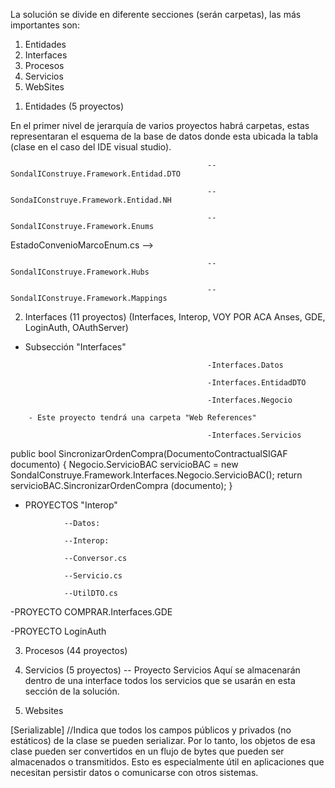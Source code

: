 La solución se divide en diferente secciones (serán carpetas), las más importantes son:

1. Entidades
2. Interfaces
3. Procesos
4. Servicios
5. WebSites


<!-- En este archivo desarrollaremos las características de cada sección. En la solución están los comentarios explicativos de la sintaxis del código.-->

1. Entidades (5 proyectos)
<!-- Esta sección es la capa de las entidades de se encontrarán los objetos que serán mapeados al proyecto desde la base de datos, específicamente desde las tablas, sus filas serán las entidades mapeadas como objetos. 
Cada sección tiene diferentes proyectos (bibliotecas de clases que se encargarán de diferentes tareas con relación a estos objetos). 




<!-- PROYECTOS: -->
En el primer nivel de jerarquía de varios proyectos habrá carpetas, estas representaran el esquema de la base de datos donde esta ubicada la tabla (clase en el caso del IDE visual studio). 
                                                
                                                --SondalIConstruye.Framework.Entidad.DTO
<!-- 
En este proyecto se encontrará el objeto visual. Es el objeto que será devuelto en el Frontend. 
(DTO == Data Transfer Object; Objeto de transferencia de datos) 
Las entidades DTO son el puente entre la sección de datos (Entidades.NH) y el resto de secciones de la solución.
La sección de datos (Entidades.NH) solo ve los objetos de bases de datos pero cuando lo tiene que compartir a la presentación o a la interfaz lo que se comparte es el DTO, NO EL NH.
-->


                                                --SondaIConstruye.Framework.Entidad.NH
<!--
En este proyecto se encontrarán los objetos de la base de datos, es decir es la creación más completa y auténtica posible del objeto. Es el objeto Backend, no se mostrará en el frontend. Es una capa de datos. 
Estos objetos se crearán a partir de clases que determinarán sus propiedades y metodos, estarán en la carpeta "NH" en el esquema correspondiente (carpeta) dentro del proyecto.
LAS CLASES DE ESTE PROYECTO HEREDERÁN DE DomainObject (clase del framework NA EVERNET, EL ORM PARA MAPEO) 
La ruta a este proyecto es:
Entidades -> Sondal...Entidad.NH -> Esquema -> NH    

Clases == Tablas; Objetos == Filas; Propiedades == Columnas.
--> 

<!-- Estos dos primeros proyectos vistos estan relacionados entre sí ya que referencian a los objetos, pero uno habla del visual y otro del de base de datos. Un proyecto se encarga de su presentación (DTO) y otro de su creación mediate mapeación (NH) mapeación que logramos con el ORM NA-EVERNET y los archivos de configuración .xml (en el proyecto Mappings) -->


                                                --SondalIConstruye.Framework.Enums
<!-- 
En este proyecto se encontrarán archivos con clases dentro que tendrán interfaces o metodos que devolverán opciones de interfaces. Las interfaces tendrán diferentes posibles que podrán devolver, separadas por comas. Por ej un interfaz tendrá todos los "Estados" de un pliego posibles, devolverá uno solo de ellos por cada pliego, en el código de la solución los comentamos para verlos en profundidad.
Habrá dos tipos de clases, las que contengan enumerados encargados de crear los diferentes estados y las clases que contengan los metodos que manejarán la lógica para retornar los estados del objeto correspondiente.
Ejemplo, tendremos una clase "Estados.cs" (en el Explorador de Soluciones) en sintaxis donde se accede a ella se llamara "EnuEstados", esta clase es del primer tipo posee muchos enumerados que contiene las diferentes opciones,estados, descripciones para diferentes objetos, ej hay un enumerado con los estados del ConvenioMarco y luego hay otra clase (EstadoConvenioMarcoEnum.cs) que mediante un metodo devuelve esta información, esta información se argumenta al metodo y se obtiene desde el enumerado en el otro archivo.
Entonces los archivos con enumerados tienen fines de capa de datos (data layer) y los archivos con metodos que son argumentados con los valores de estos enumerados para ser devueltos en el front end tienen fines de capa de negocio (business layer)  

<!-- Archivo con metodo que devuelve un valor obtenido de un enumerado : -->
EstadoConvenioMarcoEnum.cs
-->


                                                --SondalIConstruye.Framework.Hubs
<!-- 
-->


                                                --SondalIConstruye.Framework.Mappings
<!-- 
En este proyecto que es de acceso a datos se encuentran archivos .XML. Estos archivos se encargarán de cumplir el mapeo entre las filas de las tablas de la DB y los objetos de las clases del IDE, son archivos de configuración. Estos archivos tendrán etiquetas que deberemos llenar con la información adecuada para representar la tabla y clase mapeadas entre si.
Ejemplo:
--> 
<class name="Pliego" schema="PLI" table="pliego">
<id name="Id" column="IdPliego" type="long" unsaved-value="0">
    <generator class="identity"/>
</id>
<property name="NumeroPliego" type="string">
<property name="FechaCreacion" type="DateTime">
<!-- La etiqueta class pide los nombres de la tabla y clase a mapear además del esquema donde se ubican -->
<!-- La etiqueta ID generará una identificación para este mapeo realizado PREGUNAR GUILLE.-->
<!-- La etiqueta property representa a las propiedades/columnas de la clase/tabla, indicamos su nombre y su tipado -->
<!-- El framework NA EVERNET se ocupará al hacer de hacer las tareas al nosotros ejecutarlas con: Pliego.Save(), Pliego.Find() o la que corresponda. -->






<!-- 
 -->




2. Interfaces (11 proyectos) (Interfaces, Interop, VOY POR ACA Anses, GDE, LoginAuth, OAuthServer)
<!-- Aquí es donde nos podremos conectar a los servicios externos al necesitarlos, hay diferentes maneras para hacer esto, podemos crear el enchufe que necesitamos, lo uso y lo "tiró" Ej: autorizar en sidico, debemos llamar al servicio externo, podemos hacer la referencia del servicio externo, crear el webservice local a nivel código, llamarlo y manejar el resultado, pero hay que hacerlo muchas veces en todo el proyecto, llamar al mismo servicio )clases de Service references) o distintos, o incluso hay veces que el extremo del servicio cambia (cambio de sistema, en este caso se deberá modificar todos los llamados al servicio del sistema anterior, al tener la sección interfaces tendremos fácilidad para encontrar estos llamados) -->

<!-- Esta sección es donde se encontrarán todos los llamados a servicios externos o locales que hayamos realizado. Necesitaremos de ciertos sistemas/servicios externos. 
Ej: Autorizar en SIDICO, obtener número de expediente en GDE.

<!-- Empecemos con sus subsecciones -->
- Subsección "Interfaces"
<!-- Esta sección manejará los servicios locales, los de la solución SEAC (COMPR.AR), no los de sistemas externos. Se divide en 5 proyectos, las desarrollamos a continuación: -->

                                                -Interfaces.Datos
<!-- En este proyecto se crea, actualiza o busca un objeto de la clase ticket en la base de datos.
Mediante metodos que llaman y ejecutan STORED PROCEDURES de la base de datos. La lógica consiste en mapear la base de datos y el procedure creando instancias de las clases correctas (Database, DbCommand) y en la asignación de esta instancia ejecutar un metodo para realizar el mapeo de ambos, estos metodos son: CreateDataBase() y GetStoredProcedure(), ambos metodos deben argumentarse con el nombre de la DB y del SP.-->
        


                                                -Interfaces.EntidadDTO
<!-- En este proyecto se encuentran las clases creadoras de los objetos visuales que serán manipulados por los servicios. Dentro de las clases tendremos las propiedades que podrán tener o no atributos, asi como podrán tener o no capacidades GET y SET. La clase tendrá los atributos [Serializable, DataContract]. En algunas clases habrá enumerados (contenedores de múltiples opciones != de las cuáles solo una será devuelta). 



                                                -Interfaces.Interfaces
<!-- En este proyecto se crea una interface pública que almacena todos los servicios locales para usar sobre  SEAC. Cada servicio tendrá un atributo descriptivo == [OperationContract]
Estos servicios deberán ser argumentados con los objetos que deben manipular, objetos creados a partir del proyecto anterior (EntidadDTO)
Cada servicio de esta clase será referenciado en Interfaces.Servicios, donde se llamará finalmente.-->



                                                -Interfaces.Negocio
<!-- En este proyecto dentro de clases se encuentra la lógica de todos los servicios locales, identificados en la interfaz del proyecto "Interface". Luego estos estos metodos con la lógica son llamados en el proyecto "Servicios". -->

        - Este proyecto tendrá una carpeta "Web References"
   <!-- En ella, habrá archivos raros que desconozco que son que tendrán los servicios relacionados. Serán 5 archivos con diferentes servicios. Luego estos servicios se llamarán en las clases aisladas del primer nivel de jerarquía del proyecto en el que estamos (Interfaces.Negocio). -->



                                                -Interfaces.Servicios
<!-- En este proyecto se llamarán a los servicios desarrollados en las clases del proyecto "Negocio" se hará dentro de un metodo encapsulador que será el metodo final. 
Un ejemplo: -->
public bool SincronizarOrdenCompra(DocumentoContractualSIGAF documento)
{
    Negocio.ServicioBAC servicioBAC = new SondaIConstruye.Framework.Interfaces.Negocio.ServicioBAC(); 
    return servicioBAC.SincronizarOrdenCompra (documento); 
}

<!-- En estos metodos del proyecto Servicios no solo nos conectamos con Interfaces.Negocio por usar servicios de sus clases, si no tambien con Interfaces.Interfaces ya que el nombre de los metodos es el mismo que el de los servicios dentro de la interfaz en Interfaces.Interfaces y se puede comprobar viendo que la interfaz aparecen todos sus metodos como referenciados en este proyecto. -->

<!-- Fin de la sección de Interfaces Locales. Continuamos con las interfaces de los sistemas externos. -->






- PROYECTOS "Interop" 
<!-- PROYECTOS:  -->
                --Datos: 
   <!-- tendrá los datos en una clase llamada "ProcesosDAO.cs".   -->
        
                --Interop: 
   <!-- tendrá dos carpetas (DTO && EXCEPTIONS) donde se encontrarán el objeto visual (DictamenProcuracionDTO) y las excepciones controladas y 3 servicios. 


<!-- CLASES: -->
                --Conversor.cs
   <!-- En esta clase se realizarán conversiones de objetos DTO a NH. Literalmente hablando lo que haremos será trasnferir datos del DTO al NH. Serán dos objetos diferentes. Se crean metodos que reciben como argumentos objetos DTO. Ya en el flujo de ejecución de los metodos convertores primeramente se realiza la instancia de clase deseada, en este caso el objeto NH. Luego se comprueba que el argumento (objeto DTO) tenga datos, una vez comprobado que los tiene se realizan las trasnferencias de datos para crear el nuevo objeto NH requerido. Algunas transferencias requerirán de metodos de por medio ej: "PartidaPresupuestaria" (el primer metodo) -->

                --Servicio.cs
   <!-- En esta clase se crearán metodos que ejecutarán los servicios de interop, que se encuentran en la carpeta especial "ServicioSEAC" en Services References. Primero en el metodo deben crearse los objetos DTO que serán manipulados por el servicio y luego en un bloque try se ejecutará el servicio argumentado con el objeto creado. Se deben asignar valores a todas las propiedades necesarias del objeto DTO, estas se asignan con los argumentos del metodo.
   Hay metodos que usarán servicios del archivo de referencias "RenderizacionDocumentos", no todos vendrán de "ServiciosSEAC".
El error al llamar a "ServicioSEACClient" se soluciona borrando ServicioSEAC. su sintaxis predecesora.-->
 

                --UtilDTO.cs
   <!-- En esta clase se desarrollan metodos públicos y estáticos que crearán los objetos DTO necesarios en interop. Para esto debemos acceder a ellos via la "carpeta especial" (ServicioSEAC) anidada en "Services References" que es donde se encuentran las clases creadoras.
   <!-- AHORA LOS 4 PROYECTOS (BIBLIOTECAS DE CLASE) DEL PRIMER NIVEL DE JERARQUÍA -->



-PROYECTO COMPRAR.Interfaces.GDE
<!-- En este proyecto se encontrarán las interfaces de GDE (que son todas las llamadas del expediente) -->



-PROYECTO LoginAuth
<!-- La interface entre la solución de COMPRAR y la solución de AUTENTIFICACION (que debemos tener abierta para desarrollar en comprar, esta solución es otro sistema que se conecta con COMPRAR.)  -->


<!-- 
-->




3. Procesos (44 proyectos)
<!-- El sistema tiene muchas tareas programadas que se deben ejecutar cada cierto tiempo (algunas online y otras offline, es decir cuando no haya usuarios operando) para ejecutarlas se crea un proyecto que contendrá una clase (Program.cs) que ejecutará los procesos. Para ejecutar estos procesos se deberá obtener una contraseña desde el archivo App.config, además debemos instanciar la clase que contiene al proceso (esta clase será ServiciosSoapClient y se encontrará en el archivo de ConnectedServices). Luego, en el bloque try con esa instancia heredaremos y ejecutaremos al proceso. 
Proyecto comentado en la solución: EjecucionVersionadoOfertas  -->

<!--  -->


<!-- 
En esta sección habrá proyectos donde se llamarán servicios de una clase llamada ServiciosSoapClient, esta clase estará dentro de la carpeta especial anidada en "Services Refereces" en el mismo proyecto y nivel de jerarquía que la clase Program.cs (la que invoca a su servicio). La clase ServiciosSoapClient además antes de ella tendrá un interface donde estarán todos los procesos disponibles del proyecto en el que nos encontremos.
-->




<!-- 
-->




4. Servicios (5 proyectos)
                                                    -- Proyecto Servicios
    Aquí se almacenarán dentro de una interface todos los servicios que se usarán en esta sección de la solución.
<!-- 
 -->




<!-- 
-->




5. Websites 
<!-- 
Es la capa de presentación de la aplicación web (el frontend). Contendrá los formularios webs. 
-->





<!-- EXTRAS -->
[Serializable] 
//Indica que todos los campos públicos y privados (no estáticos) de la clase se pueden serializar. Por lo tanto, los objetos de esa clase pueden ser convertidos en un flujo de bytes que pueden ser almacenados o transmitidos. Esto es especialmente útil en aplicaciones que necesitan persistir datos o comunicarse con otros sistemas.